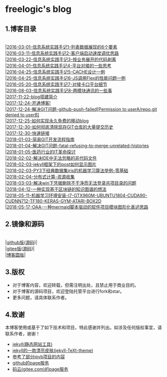 # freelogic's blog

## 1.博客目录
<br>|[2016-03-01-信息系统实践手记1-列表数据展现的6个要素](./_posts/2016-03-01-信息系统实践手记1-列表数据展现的6个要素.md)
<br>|[2016-03-11-信息系统实践手记2-客户端启动速度调优思路](./_posts/2016-03-11-信息系统实践手记2-客户端启动速度调优思路.md)
<br>|[2016-03-22-信息系统实践手记3-按业务展开的代码剥离](./_posts/2016-03-22-信息系统实践手记3-按业务展开的代码剥离.md)
<br>|[2016-04-01-信息系统实践手记4-平台对接的一些思考](./_posts/2016-04-01-信息系统实践手记4-平台对接的一些思考.md)
<br>|[2016-04-25-信息系统实践手记5-CACHE设计一例](./_posts/2016-04-25-信息系统实践手记5-CACHE设计一例.md)
<br>|[2016-04-25-信息系统实践手记6-JS调用Flex的性能问题一例](./_posts/2016-04-25-信息系统实践手记6-JS调用Flex的性能问题一例.md)
<br>|[2016-05-20-信息系统实践手记7-对接卡口平台细节](./_posts/2016-05-20-信息系统实践手记7-对接卡口平台细节.md)
<br>|[2016-08-03-信息系统实践手记8-两模块通讯的一些事](./_posts/2016-08-03-信息系统实践手记8-两模块通讯的一些事.md)
<br>|[2017-11-22-blog搭建简介](./_posts/2017-11-22-blog搭建简介.md)
<br>|[2017-12-24-开通博客!](./_posts/2017-12-24-开通博客.md)
<br>|[2017-12-24-解决GIT问题-github-push-failed[Permission to userA/repo.git denied to userB]](./_posts/2017-12-24-解决GIT问题-github-push-failed-Permission-to-userA-repogit-denied-to-userB.md)
<br>|[2017-12-25-如何实现永久免费的移动blog](./_posts/2017-12-25-如何实现永久免费的移动blog.md)
<br>|[2017-12-30-如何彻底清除现存GIT仓库的大量提交历史](./_posts/2017-12-30-如何彻底清除显存GIT仓库的大量提交历史.md)
<br>|[2017-12-30-快速链接](./_posts/2017-12-30-快速链接.md)
<br>|[2018-01-03-简易GIT开发流程指南](./_posts/2018-01-03-简易GIT流程.md)
<br>|[2018-01-04-解决GIT问题-fatal-refusing-to-merge-unrelated-histories](./_posts/2018-01-04-解决GIT问题-fatal-refusing-to-merge-unrelated-histories.md)
<br>|[2018-01-05-医药行业的IT革命探讨](./_posts/2018-01-05-医药行业的IT革命探讨.md)
<br>|[2018-02-02-解决IDE中无法忽略的非代码文件](./_posts/2018-02-02-解决IDE中无法忽略的非代码文件.md)
<br>|[2018-02-03-jekyll框架下的post如何显示图片](./_posts/2018-02-03-jekyll框架下的post如何显示图片.md)
<br>|[2018-02-03-PY3下经典数据集iris的机器学习算法举例-零基础](./_posts/2018-02-03-PY3下经典数据集iris的机器学习算法举例-零基础.md)
<br>|[2018-02-04-分布式计算-资源收集](./_posts/2018-02-04-分布式计算-资源收集.md)
<br>|[2018-03-03-解决win下凭据删除不干净而无法登录共项目录的问题](./_posts/2018-03-03-解决win下凭据删除不干净而无法登录共项目录的问题.md)
<br>|[2018-04-12-一种实现基于区块链的知识图谱的想法](./_posts/2018-04-12-一种实现基于区块链的知识图谱的想法.md)
<br>|[2018-05-11-机器学习环境安装-I7-GTX960M-UBUNTU1804-CUDA90-CUDNN712-TF180-KERAS-GYM-ATARI-BOX2D](./_posts/2018-05-11-机器学习环境安装-I7-GTX960M-UBUNTU1804-CUDA90-CUDNN712-TF180-KERAS-GYM-ATARI-BOX2D.md)
<br>|[2018-05-17-OAA-一种mermaid脚本驱动的软件项目模块图形化表述思路](./_posts/2018-05-17-OAA-一种mermaid脚本驱动的软件项目模块图形化表述思路.md)



## 2.镜像和源码
<br>|[github版](https://freelogic.github.io/)([源码](https://github.com/freelogic/freelogic.github.io))|
<br>|[gitee版](https://freelogic.gitee.io/webpost/)([源码](https://gitee.com/freelogic/webpost))|
<br>|[博客圆版](http://www.cnblogs.com/taichu/)|

## 3.版权
* 对于博客内容，欢迎转载，但需注明出处，且禁止用于商业目的。
* 对于博客的源码项目，欢迎登陆托管平台进行fork和star。
* 更多问题，请具体联系作者。

## 4.致谢
本博客使用或基于了如下技术和项目，特此感谢并列出。如涉及任何版权事宜，请联系作者，谢谢！
* [jekyll(静态网站工具)](http://jekyll.com.cn/docs/home/)
* [jekyll的一款漂亮皮肤(jekyll-TeXt-theme)](https://gitee.com/zcxv/jekyll-TeXt-theme)
* [参考了部分ipvb项目的内容](https://gitee.com/ipvb/ipvb)
* [github的page服务](https://pages.github.com/)
* [码云(gitee.com)的page服务](http://git.mydoc.io/?t=154714)


